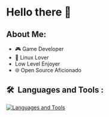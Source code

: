 # Hello there 👋

## About Me:
- 🎮 Game Developer
- 🐧 Linux Lover
- Low Level Enjoyer
- 🌐 Open Source Aficionado

## 🛠 &nbsp;Languages and Tools :
[![Languages and Tools](https://skillicons.dev/icons?i=go,ts,dotnet,rust,c,js,ruby,godot,php,symfony,lua,linux,docker,azure,neovim,vim)](https://skillicons.dev)
